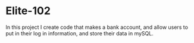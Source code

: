 # Elite-102
In this project I create code that makes a bank account, and allow users to put in their log in information, and store their data in mySQL. 
